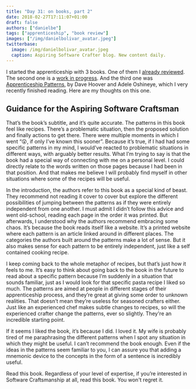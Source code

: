 ```yaml
---
title: "Day 31: on books, part 2"
date: 2018-02-27T17:11:07+01:00
draft: false
authors: ["danielbe"]
tags: ["apprenticeship", "book review"]
images: ["/img/danielbolivar_avatar.jpeg"]
twitterbase: 
  image: /img/danielbolivar_avatar.jpeg
  caption: Aspiring Software Crafter blog. New content daily.
---
```


I started the apprenticeship with 3 books. One of them I [already reviewed](https://www.dabolivar.com/posts/day-27/). The second one is a [work in progress](https://www.dabolivar.com/posts/day-21/). And the third one was [Apprenticeship Patterns](http://shop.oreilly.com/product/9780596518387.do), by Dave Hoover and Adele Oshineye, which I very recently finished reading. Here are my thoughts on this one. 

## Guidance for the Aspiring Software Craftsman
That’s the book’s subtitle, and it’s quite accurate. The patterns in this book feel like recipes. There’s a problematic situation, then the proposed solution and finally actions to get there. There were multiple moments in which I went “😲, if only I’ve known this sooner”. Because it’s true, if I had had some specific patterns in my mind, I would’ve reacted to problematic situations in different ways, with arguably better results. What I’m trying to say is that the book had a special way of connecting with me on a personal level. I could directly relate to the words written on those pages because I had been in that position. And that makes me believe I will probably find myself in other situations where some of the recipes will be useful. 

 In the introduction, the authors refer to this book as a special kind of beast. They recommend not reading it cover to cover but explore the different possibilities of jumping between the patterns as if they were entirely independent from one another. I must admit I didn’t follow this advice and went old-school, reading each page in the order it was printed. But afterwards, I understood why the authors recommend embracing some chaos. It’s because the book reads itself like a website. It’s a printed website where each pattern is an article linked around in different places. The categories the authors built around the patterns make a lot of sense. But it also makes sense for each pattern to be entirely independent, just like a self contained cooking recipe.

I keep coming back to the whole metaphor of recipes, but that’s just how it feels to me. It’s easy to think about going back to the book in the future to read about a specific pattern because I’m suddenly in a situation that sounds familiar, just as I would look for that specific pasta recipe I liked so much. The patterns are aimed at people in different stages of their apprenticeship process, and they’re great at giving some order to unknown realities. That doesn’t mean they’re useless for seasoned crafters either. Just like an experienced chef makes subtle changes to recipes, so will the experienced crafter change the patterns, ever so slightly. They're an incredible starting point. 

If it seems I liked the book, it’s because I did. I loved it. My wife is probably tired of me paraphrasing the different patterns when I spot any situation in which they might be useful. I can’t recommend the book enough. Even if the ideas in the patterns seem familiar to you, I can assure you that adding a mnemonic device to the concepts in the form of a sentence is incredibly useful. 

Read this book. Regardless of your level of expertise, if you’re interested in Software Craftsmanship at all, read this book. You won't regret it. 